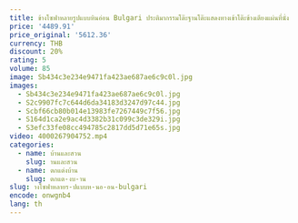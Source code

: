 ```yaml
---
title: ข้างโซฟาหลายรูปแบบหินอ่อน Bulgari ประติมากรรมโต๊ะฐานโต๊ะแสดงทางเข้าโต๊ะข้างเตียงแผ่นที่นั่ง
price: '4489.91'
price_original: '5612.36'
currency: THB
discount: 20%
rating: 5
volume: 85
image: Sb434c3e234e9471fa423ae687ae6c9c0l.jpg
images:
  - Sb434c3e234e9471fa423ae687ae6c9c0l.jpg
  - S2c9907fc7c644d6da34183d3247d97c44.jpg
  - Scbf66cb80b014e13983fe7267449c7f56.jpg
  - S164d1ca2e9ac4d3382b31c099c3de329i.jpg
  - S3efc33fe08cc494785c2817dd5d71e65s.jpg
video: 4000267904752.mp4
categories:
  - name: บ้านและสวน
    slug: านและสวน
  - name: ตกแต่งบ้าน
    slug: ตกแต-งบ-าน
slug: างโซฟาหลายร-ปแบบห-นอ-อน-bulgari
encode: onwgnb4
lang: th
---
```

  